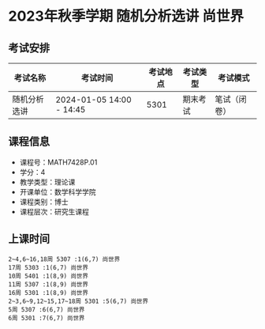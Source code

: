 # 2023年秋季学期 随机分析选讲 尚世界




## 考试安排

| 考试名称 | 考试时间 | 考试地点 | 考试类型 | 考试模式 |
| -------- | -------- | -------- | -------- | -------- |
| 随机分析选讲 | 2024-01-05 14:00 - 14:45 | 5301 | 期末考试 | 笔试（闭卷） |





## 课程信息

- 课程号：MATH7428P.01
- 学分：4
- 教学类型：理论课
- 开课单位：数学科学学院
- 课程类别：博士
- 课程层次：研究生课程

## 上课时间

```
2~4,6~16,18周 5307 :1(6,7) 尚世界
17周 5303 :1(6,7) 尚世界
10周 5401 :1(8,9) 尚世界
11周 5307 :1(8,9) 尚世界
16周 5301 :1(8,9) 尚世界
2~3,6~9,12~15,17~18周 5301 :5(6,7) 尚世界
5周 5307 :6(6,7) 尚世界
6周 5301 :7(6,7) 尚世界
```

